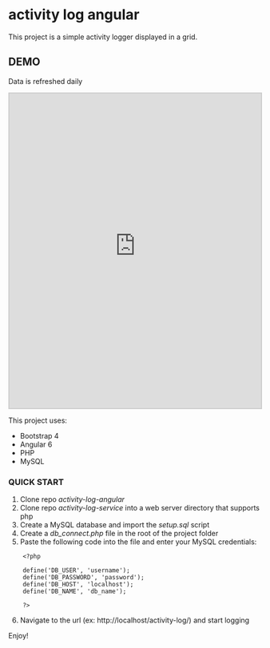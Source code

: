 # activity log angular

This project is a simple activity logger displayed in a grid.

## DEMO
Data is refreshed daily
<iframe style="border: 2px #ccc solid; height: 630px; width: 100%;" src="http://activitylogdemo.ajdrafts.com/"></iframe>

This project uses:

* Bootstrap 4
* Angular 6
* PHP
* MySQL

### QUICK START
1. Clone repo *activity-log-angular*
2. Clone repo *activity-log-service* into a web server directory that supports php
3. Create a MySQL database and import the *setup.sql* script
4. Create a *db_connect.php* file in the root of the project folder
5. Paste the following code into the file and enter your MySQL credentials:
```
    <?php

    define('DB_USER', 'username');
    define('DB_PASSWORD', 'password');
    define('DB_HOST', 'localhost');
    define('DB_NAME', 'db_name');

    ?>
```
6. Navigate to the url (ex: http://localhost/activity-log/) and start logging

Enjoy!
